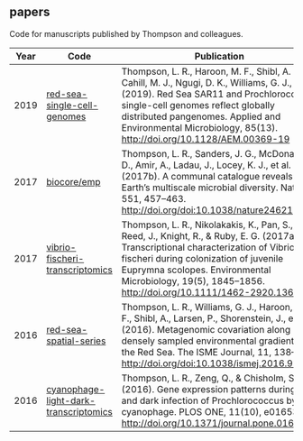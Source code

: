 ## papers

Code for manuscripts published by Thompson and colleagues.

<!--
TBD | [palmyra-corals](https://github.com/cuttlefishh/papers/tree/master/palmyra-corals) | Carter et al. (in prep.)
TBD | [dwh-metagenomics](https://github.com/cuttlefishh/papers/tree/master/dwh-metagenomics) | Goodwin, Thompson et al. (in prep.)
-->

Year | Code | Publication
-----|------|------------
2019 | [red-sea-single-cell-genomes](https://github.com/cuttlefishh/papers/tree/master/red-sea-single-cell-genomes) | Thompson, L. R., Haroon, M. F., Shibl, A. A., Cahill, M. J., Ngugi, D. K., Williams, G. J., et al. (2019). Red Sea SAR11 and Prochlorococcus single-cell genomes reflect globally distributed pangenomes. Applied and Environmental Microbiology, 85(13). http://doi.org/10.1128/AEM.00369-19
2017 | [biocore/emp](https://github.com/biocore/emp) | Thompson, L. R., Sanders, J. G., McDonald, D., Amir, A., Ladau, J., Locey, K. J., et al. (2017b). A communal catalogue reveals Earth’s multiscale microbial diversity. Nature, 551, 457–463. http://doi.org/doi:10.1038/nature24621
2017 | [vibrio-fischeri-transcriptomics](https://github.com/cuttlefishh/papers/tree/master/vibrio-fischeri-transcriptomics) | Thompson, L. R., Nikolakakis, K., Pan, S., Reed, J., Knight, R., & Ruby, E. G. (2017a). Transcriptional characterization of Vibrio fischeri during colonization of juvenile Euprymna scolopes. Environmental Microbiology, 19(5), 1845–1856. http://doi.org/10.1111/1462-2920.13684
2016 | [red-sea-spatial-series](https://github.com/cuttlefishh/papers/tree/master/red-sea-spatial-series) | Thompson, L. R., Williams, G. J., Haroon, M. F., Shibl, A., Larsen, P., Shorenstein, J., et al. (2016). Metagenomic covariation along densely sampled environmental gradients in the Red Sea. The ISME Journal, 11, 138–151. http://doi.org/doi:10.1038/ismej.2016.99
2016 | [cyanophage-light-dark-transcriptomics](https://github.com/cuttlefishh/papers/tree/master/cyanophage-light-dark-transcriptomics) | Thompson, L. R., Zeng, Q., & Chisholm, S. W. (2016). Gene expression patterns during light and dark infection of Prochlorococcus by cyanophage. PLOS ONE, 11(10), e0165375. http://doi.org/10.1371/journal.pone.0165375

<!--
To retrieve code from local machine:

    ls */*.sh
    ls */*.pl
    ls */*.py
    ls */*.R
    ls */*.ipynb
    cat */*.sh | grep -E "\.pl" | perl -lpe 's/.*[\/\t ]([a-zA-Z0-9_]*.pl) .*/$1/' | sort | uniq
    cat */*.sh | grep -E "\.py" | perl -lpe 's/.*[\/\t ]([a-zA-Z0-9_]*.py) .*/$1/' | sort | uniq
-->


